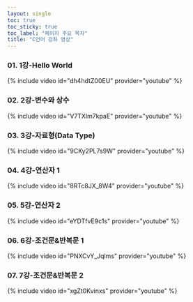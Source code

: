 ```yaml
---
layout: single
toc: true
toc_sticky: true
toc_label: "페이지 주요 목차"
title: "C언어 강좌 영상"
---
```


### 01. 1강-Hello World
{% include video id="dh4hdtZ00EU" provider="youtube" %}

### 02. 2강-변수와 상수
{% include video id="V7TXlm7kpaE" provider="youtube" %}

### 03. 3강-자료형(Data Type)
{% include video id="9CKy2PL7s9W" provider="youtube" %}

### 04. 4강-연산자 1
{% include video id="8RTc8JX_8W4" provider="youtube" %}

### 05. 5강-연산자 2
{% include video id="eYDTfvE9c1s" provider="youtube" %}

### 06. 6강-조건문&반복문 1
{% include video id="PNXCvY_Jqlms" provider="youtube" %}

### 07. 7강-조건문&반복문 2
{% include video id="xgZt0Kvinxs" provider="youtube" %}
